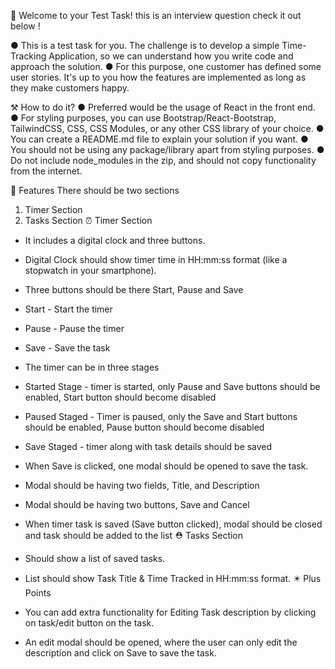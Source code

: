 🎊 Welcome to your Test Task!
this is an interview question check it out below !

● This is a test task for you. The challenge is to develop a simple Time-Tracking Application, so we
can understand how you write code and approach the solution.
● For this purpose, one customer has defined some user stories. It's up to you how the features are
implemented as long as they make customers happy.

⚒️ How to do it?
● Preferred would be the usage of React in the front end.
● For styling purposes, you can use Bootstrap/React-Bootstrap, TailwindCSS, CSS, CSS Modules, or
any other CSS library of your choice.
● You can create a README.md file to explain your solution if you want.
● You should not be using any package/library apart from styling purposes.
● Do not include node_modules in the zip, and should not copy functionality from the internet.

🤩 Features
There should be two sections
1. Timer Section
2. Tasks Section
⏰ Timer Section
- It includes a digital clock and three buttons.
- Digital Clock should show timer time in HH:mm:ss format (like a stopwatch in your smartphone).
- Three buttons should be there Start, Pause and Save
- Start - Start the timer
- Pause - Pause the timer
- Save - Save the task
- The timer can be in three stages
- Started Stage - timer is started, only Pause and Save buttons should be enabled, Start
button should become disabled
- Paused Staged - Timer is paused, only the Save and Start buttons should be enabled,
Pause button should become disabled
- Save Staged - timer along with task details should be saved
- When Save is clicked, one modal should be opened to save the task.
- Modal should be having two fields, Title, and Description

- Modal should be having two buttons, Save and Cancel
- When timer task is saved (Save button clicked), modal should be closed and task should be
added to the list
⛑️ Tasks Section
- Should show a list of saved tasks.
- List should show Task Title & Time Tracked in HH:mm:ss format.
✴️ Plus Points
- You can add extra functionality for Editing Task description by clicking on task/edit button on
the task.
- An edit modal should be opened, where the user can only edit the description and click on Save
to save the task.